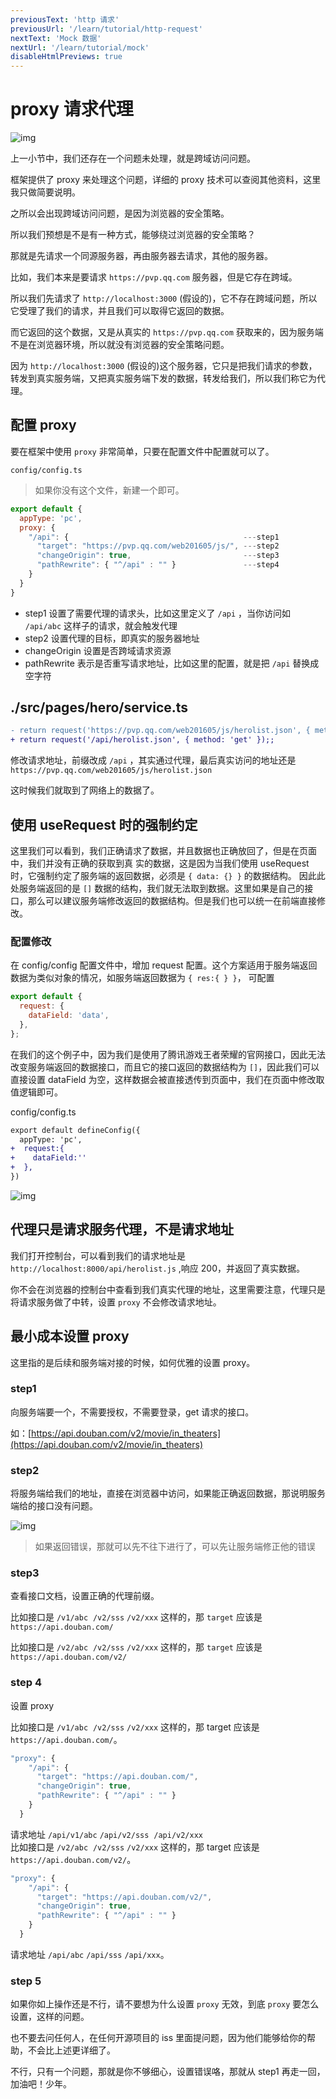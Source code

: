 ```yaml
---
previousText: 'http 请求'
previousUrl: '/learn/tutorial/http-request'
nextText: 'Mock 数据'
nextUrl: '/learn/tutorial/mock'
disableHtmlPreviews: true
---
```


# proxy 请求代理

![img](../../../assets/img/tutorial/proxy1.png)

上一小节中，我们还存在一个问题未处理，就是跨域访问问题。

框架提供了 proxy 来处理这个问题，详细的 proxy 技术可以查阅其他资料，这里我只做简要说明。

之所以会出现跨域访问问题，是因为浏览器的安全策略。

所以我们预想是不是有一种方式，能够绕过浏览器的安全策略？

那就是先请求一个同源服务器，再由服务器去请求，其他的服务器。

比如，我们本来是要请求 `https://pvp.qq.com` 服务器，但是它存在跨域。

所以我们先请求了 `http://localhost:3000` (假设的)，它不存在跨域问题，所以它受理了我们的请求，并且我们可以取得它返回的数据。

而它返回的这个数据，又是从真实的 `https://pvp.qq.com` 获取来的，因为服务端不是在浏览器环境，所以就没有浏览器的安全策略问题。

因为 `http://localhost:3000` (假设的)这个服务器，它只是把我们请求的参数，转发到真实服务端，又把真实服务端下发的数据，转发给我们，所以我们称它为代理。

## 配置 proxy

要在框架中使用 `proxy` 非常简单，只要在配置文件中配置就可以了。

`config/config.ts`

> 如果你没有这个文件，新建一个即可。

```javascript
export default {
  appType: 'pc',
  proxy: {
    "/api": {                                       ---step1
      "target": "https://pvp.qq.com/web201605/js/", ---step2
      "changeOrigin": true,                         ---step3
      "pathRewrite": { "^/api" : "" }               ---step4
    }
  }
}
```

- step1 设置了需要代理的请求头，比如这里定义了 `/api` ，当你访问如 `/api/abc` 这样子的请求，就会触发代理
- step2 设置代理的目标，即真实的服务器地址
- changeOrigin 设置是否跨域请求资源
- pathRewrite 表示是否重写请求地址，比如这里的配置，就是把 `/api` 替换成空字符

## ./src/pages/hero/service.ts

```diff
- return request('https://pvp.qq.com/web201605/js/herolist.json', { method: 'get' });;
+ return request('/api/herolist.json', { method: 'get' });;
```

修改请求地址，前缀改成 `/api` ，其实通过代理，最后真实访问的地址还是 `https://pvp.qq.com/web201605/js/herolist.json`

这时候我们就取到了网络上的数据了。

## 使用 useRequest 时的强制约定

这里我们可以看到，我们正确请求了数据，并且数据也正确放回了，但是在页面中，我们并没有正确的获取到真
实的数据，这是因为当我们使用 useRequest 时，它强制约定了服务端的返回数据，必须是 `{ data: {} }` 的数据结构。
因此此处服务端返回的是 `[]` 数据的结构，我们就无法取到数据。这里如果是自己的接口，那么可以建议服务端修改返回的数据结构。但是我们也可以统一在前端直接修改。

### 配置修改

在 config/config 配置文件中，增加 request 配置。这个方案适用于服务端返回数据为类似对象的情况，如服务端返回数据为 `{ res:{ } }`， 可配置

```javascript
export default {
  request: {
    dataField: 'data',
  },
};
```

在我们的这个例子中，因为我们是使用了腾讯游戏王者荣耀的官网接口，因此无法改变服务端返回的数据接口，而且它的接口返回的数据结构为 `[]`，因此我们可以直接设置 dataField 为空，这样数据会被直接透传到页面中，我们在页面中修改取值逻辑即可。

config/config.ts

```diff
export default defineConfig({
  appType: 'pc',
+  request:{
+    dataField:''
+  },
})
```

![img](../../../assets/img/tutorial/proxy2.png)

## 代理只是请求服务代理，不是请求地址

我们打开控制台，可以看到我们的请求地址是 `http://localhost:8000/api/herolist.js` ,响应 200，并返回了真实数据。

你不会在浏览器的控制台中查看到我们真实代理的地址，这里需要注意，代理只是将请求服务做了中转，设置 `proxy` 不会修改请求地址。

## 最小成本设置 proxy

这里指的是后续和服务端对接的时候，如何优雅的设置 proxy。

### step1

向服务端要一个，不需要授权，不需要登录，get 请求的接口。

如：[https://api.douban.com/v2/movie/in_theaters](https://api.douban.com/v2/movie/in_theaters)

### step2

将服务端给我们的地址，直接在浏览器中访问，如果能正确返回数据，那说明服务端给的接口没有问题。

![img](../../../assets/img/tutorial/proxy3.png)

> 如果返回错误，那就可以先不往下进行了，可以先让服务端修正他的错误

### step3

查看接口文档，设置正确的代理前缀。

比如接口是 `/v1/abc`  `/v2/sss` `/v2/xxx` 这样的，那 `target` 应该是 `https://api.douban.com/`

比如接口是 `/v2/abc`  `/v2/sss` `/v2/xxx` 这样的，那 `target` 应该是 `https://api.douban.com/v2/`

### step 4

设置 proxy

比如接口是 `/v1/abc`  `/v2/sss` `/v2/xxx` 这样的，那 target 应该是 `https://api.douban.com/`。

```javascript
"proxy": {
    "/api": {
      "target": "https://api.douban.com/",
      "changeOrigin": true,
      "pathRewrite": { "^/api" : "" }
    }
  }
```

请求地址 `/api/v1/abc` `/api/v2/sss`  `/api/v2/xxx`<br />比如接口是 `/v2/abc`  `/v2/sss` `/v2/xxx` 这样的，那 target 应该是 `https://api.douban.com/v2/`。

```javascript
"proxy": {
    "/api": {
      "target": "https://api.douban.com/v2/",
      "changeOrigin": true,
      "pathRewrite": { "^/api" : "" }
    }
  }
```

请求地址 `/api/abc` `/api/sss` `/api/xxx`。

### step 5

如果你如上操作还是不行，请不要想为什么设置 `proxy` 无效，到底 `proxy` 要怎么设置，这样的问题。

也不要去问任何人，在任何开源项目的 iss 里面提问题，因为他们能够给你的帮助，不会比上述更详细了。

不行，只有一个问题，那就是你不够细心，设置错误咯，那就从 step1 再走一回，加油吧！少年。

